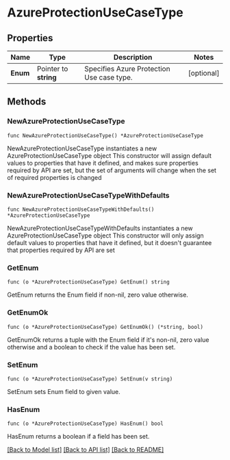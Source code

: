 # AzureProtectionUseCaseType

## Properties

Name | Type | Description | Notes
------------ | ------------- | ------------- | -------------
**Enum** | Pointer to **string** | Specifies Azure Protection Use case type. | [optional] 

## Methods

### NewAzureProtectionUseCaseType

`func NewAzureProtectionUseCaseType() *AzureProtectionUseCaseType`

NewAzureProtectionUseCaseType instantiates a new AzureProtectionUseCaseType object
This constructor will assign default values to properties that have it defined,
and makes sure properties required by API are set, but the set of arguments
will change when the set of required properties is changed

### NewAzureProtectionUseCaseTypeWithDefaults

`func NewAzureProtectionUseCaseTypeWithDefaults() *AzureProtectionUseCaseType`

NewAzureProtectionUseCaseTypeWithDefaults instantiates a new AzureProtectionUseCaseType object
This constructor will only assign default values to properties that have it defined,
but it doesn't guarantee that properties required by API are set

### GetEnum

`func (o *AzureProtectionUseCaseType) GetEnum() string`

GetEnum returns the Enum field if non-nil, zero value otherwise.

### GetEnumOk

`func (o *AzureProtectionUseCaseType) GetEnumOk() (*string, bool)`

GetEnumOk returns a tuple with the Enum field if it's non-nil, zero value otherwise
and a boolean to check if the value has been set.

### SetEnum

`func (o *AzureProtectionUseCaseType) SetEnum(v string)`

SetEnum sets Enum field to given value.

### HasEnum

`func (o *AzureProtectionUseCaseType) HasEnum() bool`

HasEnum returns a boolean if a field has been set.


[[Back to Model list]](../README.md#documentation-for-models) [[Back to API list]](../README.md#documentation-for-api-endpoints) [[Back to README]](../README.md)


